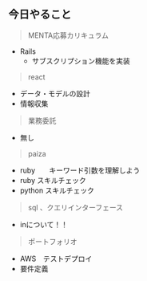 ## 今日やること

> MENTA応募カリキュラム
- Rails
  - サブスクリプション機能を実装


  
> react
- データ・モデルの設計
- 情報収集




> 業務委託
- 無し


> paiza
- ruby　　キーワード引数を理解しよう
- ruby スキルチェック
- python スキルチェック


> sql 、クエリインターフェース
- inについて！！

> ポートフォリオ
 - AWS　テストデプロイ
 - 要件定義
